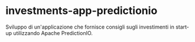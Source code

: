 # investments-app-predictionio
Sviluppo di un'applicazione che fornisce consigli sugli investimenti in start-up utilizzando Apache PredictionIO.
